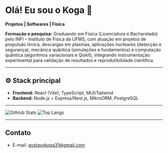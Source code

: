 # Olá! Eu sou o Koga 👋

**Projetos | Softwares | Física**  

**Formação e pesquisa:** Graduando em Física (Licenciatura e Bacharelado) pelo INFI – Instituto de Física da UFMS, com atuação em projetos de propulsão iônica, descargas em plasmas, aplicações nucleares (detecção e segurança), mecânica quântica (simulações e fundamentos) e computação quântica (algoritmos variacionais e Qiskit), integrando instrumentação experimental para validação de resultados e reprodutibilidade científica.

---

## ⚙️ Stack principal
- **Frontend:** React (Vite), TypeScript, MUI/Tailwind  
- **Backend:** Node.js + Express/Nest.js, MikroORM, PostgreSQL  

---

![GitHub Stats](https://github-readme-stats.vercel.app/api?username=GustavoKoga&show_icons=true&hide_title=true)
![Top Langs](https://github-readme-stats.vercel.app/api/top-langs/?username=GustavoKoga&layout=compact)

---

## Contato
- E-mail: gustavokoga31@gmail.com
